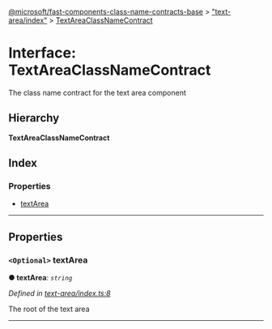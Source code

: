 [@microsoft/fast-components-class-name-contracts-base](../README.md) > ["text-area/index"](../modules/_text_area_index_.md) > [TextAreaClassNameContract](../interfaces/_text_area_index_.textareaclassnamecontract.md)

# Interface: TextAreaClassNameContract

The class name contract for the text area component

## Hierarchy

**TextAreaClassNameContract**

## Index

### Properties

* [textArea](_text_area_index_.textareaclassnamecontract.md#textarea)

---

## Properties

<a id="textarea"></a>

### `<Optional>` textArea

**● textArea**: *`string`*

*Defined in [text-area/index.ts:8](https://github.com/Microsoft/fast-dna/blob/164dd3ca/packages/fast-components-class-name-contracts-base/src/text-area/index.ts#L8)*

The root of the text area

___

